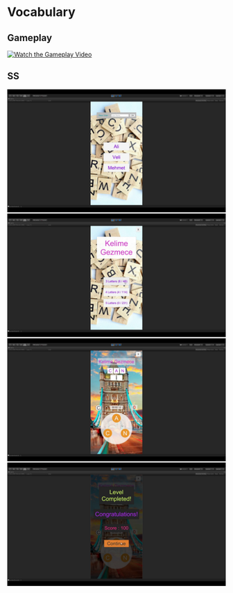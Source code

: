 # Vocabulary
## Gameplay
[![Watch the Gameplay Video]()](https://github.com/yasirerkam/Vocabulary/blob/main/GamePlay/GamePlay.mkv?raw=true)

## SS
![text](https://github.com/yasirerkam/Vocabulary/blob/12e8829335a01f0a1932e298b9d56187a60457f0/SS/vocabulary%20(1).png)
![text](https://github.com/yasirerkam/Vocabulary/blob/12e8829335a01f0a1932e298b9d56187a60457f0/SS/vocabulary%20(2).png)
![text](https://github.com/yasirerkam/Vocabulary/blob/12e8829335a01f0a1932e298b9d56187a60457f0/SS/vocabulary%20(3).png)
![text](https://github.com/yasirerkam/Vocabulary/blob/12e8829335a01f0a1932e298b9d56187a60457f0/SS/vocabulary%20(4).png)
